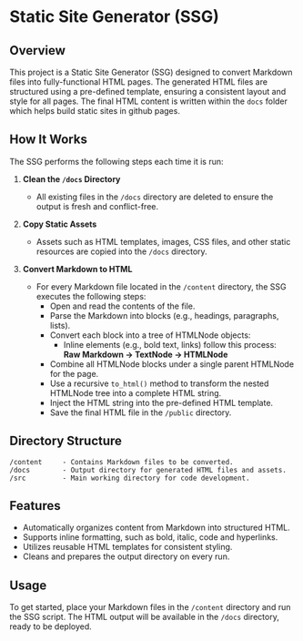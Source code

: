 # Static Site Generator (SSG)

## Overview

This project is a Static Site Generator (SSG) designed to convert Markdown files into fully-functional HTML pages. The generated HTML files are structured using a pre-defined template, ensuring a consistent layout and style for all pages. The final HTML content is written within the `docs` folder which helps build static sites in github pages.

## How It Works

The SSG performs the following steps each time it is run:

1. **Clean the `/docs` Directory**  
   - All existing files in the `/docs` directory are deleted to ensure the output is fresh and conflict-free.

2. **Copy Static Assets**  
   - Assets such as HTML templates, images, CSS files, and other static resources are copied into the `/docs` directory.

3. **Convert Markdown to HTML**  
   - For every Markdown file located in the `/content` directory, the SSG executes the following steps:
     - Open and read the contents of the file.
     - Parse the Markdown into blocks (e.g., headings, paragraphs, lists).
     - Convert each block into a tree of HTMLNode objects:
       - Inline elements (e.g., bold text, links) follow this process:  
         **Raw Markdown → TextNode → HTMLNode**
     - Combine all HTMLNode blocks under a single parent HTMLNode for the page.
     - Use a recursive `to_html()` method to transform the nested HTMLNode tree into a complete HTML string.
     - Inject the HTML string into the pre-defined HTML template.
     - Save the final HTML file in the `/public` directory.

## Directory Structure

```
/content     - Contains Markdown files to be converted.
/docs        - Output directory for generated HTML files and assets.
/src         - Main working directory for code development.
```

## Features

- Automatically organizes content from Markdown into structured HTML.
- Supports inline formatting, such as bold, italic, code and hyperlinks.
- Utilizes reusable HTML templates for consistent styling.
- Cleans and prepares the output directory on every run.

## Usage

To get started, place your Markdown files in the `/content` directory and run the SSG script. The HTML output will be available in the `/docs` directory, ready to be deployed.